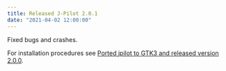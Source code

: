```yaml
---
title: Released J-Pilot 2.0.1
date: "2021-04-02 12:00:00"
---
```


Fixed bugs and crashes.

For installation procedures see [Ported jpilot to GTK3 and released version 2.0.0](../2021-02-24-ported-jpilot-to-gtk3-and-released-version-2-0-0).
